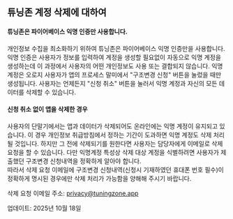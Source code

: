 ## 튜닝존 계정 삭제에 대하여

#### 튜닝존은 파이어베이스 익명 인증만 사용합니다.
개인정보 수집을 최소화하기 위하여 튜닝존은 파이어베이스 익명 인증만을 사용합니다.
익명 인증은 사용자가 정보를 입력하여 계정을 생성할 필요없이 자동으로 익명 계정을 생성하는데
이 과정에서 사용자의 어떤 개인정보도 사용 또는 결합되지 않습니다.
익명 계정은 오로지 사용자가 앱의 프로세스 말미에서 "구조변경 신청" 버튼을 눌렀을 때만 생성됩니다.
사용자는 언제든지 "신청 취소" 버튼을 눌러서 익명 계정과 자신의 모든 데이터를 삭제할 수 있습니다.

#### 신청 취소 없이 앱을 삭제한 경우
사용자의 단말기에서는 앱과 데이터가 삭제되어도 온라인에는 익명 계정이 유지되고 있습니다.
이 경우 개인정보 취급방침에서 정하는 기간이 도과하면 익명 계정도 삭제 처리될 것입니다.
하지만 그 전에 삭제되기를 원한다면 사용자는 담당자에게 이메일로 삭제 요청을 할 수 있습니다.
다만 익명계정 특성상 삭제 대상 계정을 식별하려면 
사용자가 제출했던 구조변경 신청내역을 정확하게 알아야 합니다.  
따라서 삭제 요청 이메일에 구조변경 신청내역(신청시 기재하였던 휴대폰 번호 필수)이
정확하게 명시된 경우에만 삭제 처리가 가능함을 양해해 주시기 바랍니다.

삭제 요청 이메일 주소: privacy@tuningzone.app

업데이트: 2025년 10월 18일
